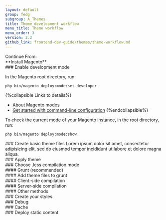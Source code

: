 ```yaml
---
layout: default
group: fedg
subgroup: A_Themes
title: Theme development workflow
menu_title: Theme workflow
menu_order: 3
version: 2.2
github_link: frontend-dev-guide/themes/theme-workflow.md
---
```



<div class="flow-intro" markdown="1">
Continue From:<br />
**Install Magento**
</div>

<div class="flow-arrow"> </div>

<div class="flow-block" markdown="1">
### Enable development mode

In the Magento root directory, run:

`php bin/magento deploy:mode:set developer`

{%collapsible Links to details%} 
* [About Magento modes]({{page.baseurl}}/config-guide/bootstrap/magento-modes.html)
* [Get started with command-line configuration]({{page.baseurl}}config-guide/cli/config-cli-subcommands.html)
{%endcollapsible%}

<div class="bs-callout bs-callout-tip" markdown="1">
To check the current mode of your Magento instance, in the root directory, run:

`php bin/magento deploy:mode:show`
</div>
</div>

<div class="flow-arrow"> </div>

<div class="flow-block" markdown="1">
### Create basic theme files
Lorem ipsum dolor sit amet, consectetur adipisicing elit, sed do eiusmod tempor incididunt ut labore et dolore magna aliqua.
</div>

<div class="flow-arrow"> </div>

<div class="flow-block" markdown="1">
### Apply theme
</div>

<div class="flow-arrow"></div>

<div class="flow-block" markdown="1">
### Choose .less compilation mode
</div>

<div class="flow-arrow"></div>

<div class="flow-row">

<div class="flow-column">
<div class="flow-block" markdown="1">
#### Grunt (recommended)
</div>
<div class="flow-arrow"></div>
<div class="flow-block" markdown="1">
#### Add theme files to grunt
</div>

</div>

<div class="flow-column">
<div class="flow-block" markdown="1">
#### Client-side compilation
</div>
<div class="flow-nav top-bottom"></div>
</div>

<div class="flow-column">
<div class="flow-block" markdown="1">
#### Server-side compilation
</div>
<div class="flow-nav top-bottom"></div>
</div>

<div class="flow-column">
<div class="flow-block" markdown="1">
#### Other methods
</div>
<div class="flow-nav top-bottom"></div>
</div>


</div>

<div class="flow-row">

<div class="flow-column">
<div class="flow-nav turn-right"></div>
</div>
<div class="flow-column">
<div class="flow-nav turn-left-right"></div>
</div>
<div class="flow-column">
<div class="flow-nav turn-left-right"></div>
</div>
<div class="flow-column">
<div class="flow-nav turn-left"></div>
</div>

</div>

<div class="flow-arrow"></div>



<div class="flow-block" markdown="1">
### Create your styles
</div>
<div class="flow-arrow"></div>


<div class="flow-block" markdown="1">
### Debug
</div>
<div class="flow-arrow"></div>

<div class="flow-block" markdown="1">
### Cache
</div>
<div class="flow-arrow"></div>

<div class="flow-block" markdown="1">
### Deploy static content
</div>
